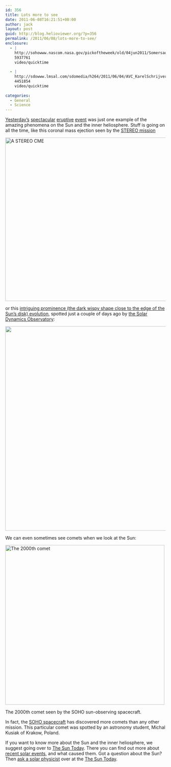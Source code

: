 ```yaml
---
id: 356
title: Lots more to see
date: 2011-06-08T16:21:51+00:00
author: jack
layout: post
guid: http://blog.helioviewer.org/?p=356
permalink: /2011/06/08/lots-more-to-see/
enclosure:
  - |
    http://sohowww.nascom.nasa.gov/pickoftheweek/old/04jun2011/Somersault_best.mov
    5937761
    video/quicktime
    
  - |
    http://sdowww.lmsal.com/sdomedia/h264/2011/06/04/AVC_KarelSchrijver_20110604T235956-20110605T235956_SDO_211-193-171_240.0_20110608_144809.mov
    4451854
    video/quicktime
    
categories:
  - General
  - Science
---
```

[Yesterday&#8217;s](http://www.youtube.com/watch?v=LpkXhlPIINQ) [spectacular](http://www.youtube.com/watch?v=4xESw6G8JdM) [eruptive](http://www.youtube.com/watch?v=14vlh_537V8) [event](http://www.youtube.com/watch?v=jKOMajibOIg) was just one example of the amazing phenomena on the Sun and the inner heliosphere. Stuff is going on all the time, like this coronal mass ejection seen by the [STEREO mission](http://stereo.nascom.nasa.gov)

[<img src="https://helioviewer-project.github.io/images/uploads/2011/06/Somersault.jpg" alt="A STEREO CME" title="Somersault" width="512" height="512" class="aligncenter size-full wp-image-368" />](http://sohowww.nascom.nasa.gov/pickoftheweek/old/04jun2011/Somersault_best.mov)

or this [intriguing prominence (the dark wispy shape close to the edge of the Sun&#8217;s disk) evolution](http://sdowww.lmsal.com/sdomedia/h264/2011/06/04/AVC_KarelSchrijver_20110604T235956-20110605T235956_SDO_211-193-171_240.0_20110608_144809.mov), spotted just a couple of days ago by [the Solar Dynamics Observatory](http://sdo.gsfc.nasa.gov):

[<img src="https://helioviewer-project.github.io/images/uploads/2011/06/Screenshot_k-1024x570.png" alt="" title="Screenshot_k" width="640" class="aligncenter size-large wp-image-369" srcset="http://blog.helioviewer.org/wp-content/uploads/2011/06/Screenshot_k-1024x570.png 1024w, http://blog.helioviewer.org/wp-content/uploads/2011/06/Screenshot_k-300x167.png 300w" sizes="(max-width: 1024px) 100vw, 1024px" />](http://sdowww.lmsal.com/sdomedia/h264/2011/06/04/AVC_KarelSchrijver_20110604T235956-20110605T235956_SDO_211-193-171_240.0_20110608_144809.mov)

We can even sometimes see comets when we look at the Sun:  


<div id="attachment_361" style="width: 510px" class="wp-caption aligncenter">
  <a href="http://www.nasa.gov/mission_pages/soho/comet-2000.html"><img aria-describedby="caption-attachment-361" src="https://helioviewer-project.github.io/images/uploads/2011/06/SOHO2000.jpg" alt="The 2000th comet" title="SOHO2000" width="500" height="500" class="size-full wp-image-361" /></a>
  
  <p id="caption-attachment-361" class="wp-caption-text">
    The 2000th comet seen by the SOHO sun-observing spacecraft.
  </p>
</div>

  
In fact, the [SOHO spacecraft](http://sohowww.nascom.nasa.gov) has discovered more comets than any other mission. This particular comet was spotted by an astronomy student, Michal Kusiak of Krakow, Poland.

If you want to know more about the Sun and the inner heliosphere, we suggest going over to [The Sun Today](http://www.thesuntoday.org). There you can find out more about [recent solar events](http://www.thesuntoday.org/category/current-observations/), and what caused them. Got a question about the Sun? Then [ask a solar physicist](http://www.thesuntoday.org/ask-a-solar-physicist/) over at the [The Sun Today](http://www.thesuntoday.org).

